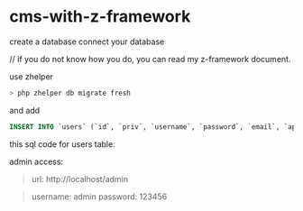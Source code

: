 # cms-with-z-framework

create a database
connect your database

// if you do not know how you do, you can read my z-framework document.

use zhelper
``` php
> php zhelper db migrate fresh
```

and add
```sql
INSERT INTO `users` (`id`, `priv`, `username`, `password`, `email`, `api_token`) VALUES (NULL, '1', 'admin', 'Y3h3enpo4ljd5AyZc9', 'admin@admin.com', 'test_api_token')
```
this sql code for users table.

admin access:

> url: http://localhost/admin

> username: admin
> password: 123456